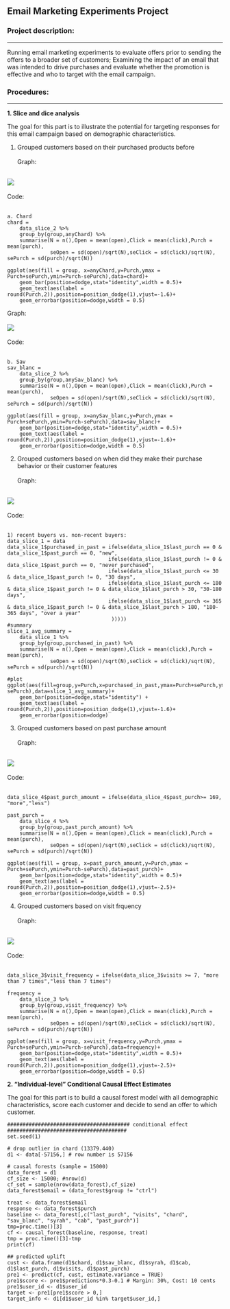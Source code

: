 ## Email Marketing Experiments Project

### Project description: 
---
Running email marketing experiments to evaluate offers prior to sending the offers to a broader
set of customers; Examining the impact of an email that was intended to drive purchases and evaluate whether the promotion is effective and who to target with the email campaign.

### Procedures:
---
**1. Slice and dice analysis** 

The goal for this part is to illustrate the potential for targeting responses for this email campaign based on demographic characteristics.

1) Grouped customers based on their purchased products before
<br><br>
Graph:
<br><br>
<img src="images/sliec_dice_1.png"/>
<br><br>
Code:
<br><br>

```
a. Chard 
chard = 
    data_slice_2 %>%
    group_by(group,anyChard) %>%
    summarise(N = n(),Open = mean(open),Click = mean(click),Purch = mean(purch), 
              seOpen = sd(open)/sqrt(N),seClick = sd(click)/sqrt(N), sePurch = sd(purch)/sqrt(N))

ggplot(aes(fill = group, x=anyChard,y=Purch,ymax = Purch+sePurch,ymin=Purch-sePurch),data=chard)+
    geom_bar(position=dodge,stat="identity",width = 0.5)+
    geom_text(aes(label = round(Purch,2)),position=position_dodge(1),vjust=-1.6)+
    geom_errorbar(position=dodge,width = 0.5)
```
Graph: 
<br><br>
<img src="images/slice_dice_3.png"/>
<br><br>
Code:
<br><br>

```
b. Sav  
sav_blanc = 
    data_slice_2 %>%
    group_by(group,anySav_blanc) %>%
    summarise(N = n(),Open = mean(open),Click = mean(click),Purch = mean(purch), 
              seOpen = sd(open)/sqrt(N),seClick = sd(click)/sqrt(N), sePurch = sd(purch)/sqrt(N))

ggplot(aes(fill = group, x=anySav_blanc,y=Purch,ymax = Purch+sePurch,ymin=Purch-sePurch),data=sav_blanc)+
    geom_bar(position=dodge,stat="identity",width = 0.5)+
    geom_text(aes(label = round(Purch,2)),position=position_dodge(1),vjust=-1.6)+
    geom_errorbar(position=dodge,width = 0.5)
```

2) Grouped customers based on when did they make their purchase behavior or their customer features
<br><br>
Graph:
<br><br>
<img src="images/slice_dice_2.png"/>
<br><br>
Code:
<br><br>

```
1) recent buyers vs. non-recent buyers: 
data_slice_1 = data
data_slice_1$purchased_in_past = ifelse(data_slice_1$last_purch == 0 & data_slice_1$past_purch == 0, "new",
                                 ifelse(data_slice_1$last_purch != 0 & data_slice_1$past_purch == 0, "never purchased",
                                 ifelse(data_slice_1$last_purch <= 30 & data_slice_1$past_purch != 0, "30 days",
                                 ifelse(data_slice_1$last_purch <= 180 & data_slice_1$past_purch != 0 & data_slice_1$last_purch > 30, "30-180 days",
                                 ifelse(data_slice_1$last_purch <= 365 & data_slice_1$past_purch != 0 & data_slice_1$last_purch > 180, "180-365 days", "over a year"
                                  )))))
#summary 
slice_1_avg_summary = 
    data_slice_1 %>% 
    group_by(group,purchased_in_past) %>%
    summarise(N = n(),Open = mean(open),Click = mean(click),Purch = mean(purch), 
              seOpen = sd(open)/sqrt(N),seClick = sd(click)/sqrt(N), sePurch = sd(purch)/sqrt(N))

#plot
ggplot(aes(fill=group,y=Purch,x=purchased_in_past,ymax=Purch+sePurch,ymin=Purch-sePurch),data=slice_1_avg_summary)+
    geom_bar(position=dodge,stat="identity") + 
    geom_text(aes(label = round(Purch,2)),position=position_dodge(1),vjust=-1.6)+
    geom_errorbar(position=dodge)
```
3) Grouped customers based on past purchase amount
<br><br>
Graph:
<br><br>
<img src="images/purchase.png"/>
<br><br>
Code:
<br><br>

```
data_slice_4$past_purch_amount = ifelse(data_slice_4$past_purch>= 169, "more","less")

past_purch = 
    data_slice_4 %>%
    group_by(group,past_purch_amount) %>%
    summarise(N = n(),Open = mean(open),Click = mean(click),Purch = mean(purch), 
              seOpen = sd(open)/sqrt(N),seClick = sd(click)/sqrt(N), sePurch = sd(purch)/sqrt(N))

ggplot(aes(fill = group, x=past_purch_amount,y=Purch,ymax = Purch+sePurch,ymin=Purch-sePurch),data=past_purch)+
    geom_bar(position=dodge,stat="identity",width = 0.5)+
    geom_text(aes(label = round(Purch,2)),position=position_dodge(1),vjust=-2.5)+
    geom_errorbar(position=dodge,width = 0.5)
```
4) Grouped customers based on visit frquency
<br><br>
Graph:
<br><br>
<img src="images/visit.png"/>
<br><br>
Code:
<br><br>

```
data_slice_3$visit_frequency = ifelse(data_slice_3$visits >= 7, "more than 7 times","less than 7 times") 

frequency = 
    data_slice_3 %>%
    group_by(group,visit_frequency) %>%
    summarise(N = n(),Open = mean(open),Click = mean(click),Purch = mean(purch), 
              seOpen = sd(open)/sqrt(N),seClick = sd(click)/sqrt(N), sePurch = sd(purch)/sqrt(N))

ggplot(aes(fill = group, x=visit_frequency,y=Purch,ymax = Purch+sePurch,ymin=Purch-sePurch),data=frequency)+
    geom_bar(position=dodge,stat="identity",width = 0.5)+
    geom_text(aes(label = round(Purch,2)),position=position_dodge(1),vjust=-2.5)+
    geom_errorbar(position=dodge,width = 0.5)
```
**2. “Individual-level” Conditional Causal Effect Estimates**

The goal for this part is to build a causal forest model with all demographic characteristics, score each customer and decide to send an offer to which customer. 

```
######################################## conditional effect #######################################  
set.seed(1)

# drop outlier in chard (13379.440)
d1 <- data[-57156,] # row number is 57156

# causal forests (sample = 15000)
data_forest = d1
cf_size <- 15000; #nrow(d) 
cf_set = sample(nrow(data_forest),cf_size)
data_forest$email = (data_forest$group != "ctrl")

treat <- data_forest$email
response <- data_forest$purch
baseline <- data_forest[,c("last_purch", "visits", "chard", "sav_blanc", "syrah", "cab", "past_purch")]
tmp=proc.time()[3]
cf <- causal_forest(baseline, response, treat)
tmp = proc.time()[3]-tmp
print(cf)

## predicted uplift
cust <- data.frame(d1$chard, d1$sav_blanc, d1$syrah, d1$cab, d1$last_purch, d1$visits, d1$past_purch)
pre1 <- predict(cf, cust, estimate.variance = TRUE)
pre1$score <- pre1$predictions*0.3-0.1 # Margin: 30%, Cost: 10 cents
pre1$user_id <- d1$user_id
target <- pre1[pre1$score > 0,]
target_info <- d1[d1$user_id %in% target$user_id,]
```

